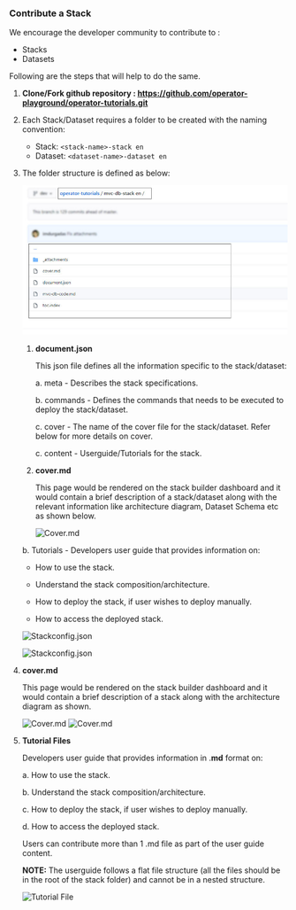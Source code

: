 ### Contribute a Stack

We encourage the developer community to contribute to :

- Stacks
- Datasets

Following are the steps that will help to do the same.

1. **Clone/Fork github repository : https://github.com/operator-playground/operator-tutorials.git**

2. Each Stack/Dataset requires a folder to be created with the naming convention:

   - Stack:  `<stack-name>-stack en `
   - Dataset: `<dataset-name>-dataset en `

3. The folder structure is defined as below:

   ![Github Repository Structure](_attachments/1.jpg)

   1. **document.json**

      This json file defines all the information specific to the stack/dataset:

      a. meta - Describes the stack specifications.

      b. commands - Defines the commands that needs to be executed to deploy the stack/dataset.

      c. cover - The name of the cover file for the stack/dataset. Refer below for more details on cover.

      c. content - Userguide/Tutorials for the stack.

   2. **cover.md**

      This page would be rendered on the stack builder dashboard and it would contain a brief description of a stack/dataset along with the  relevant information like architecture diagram, Dataset Schema etc as shown below.

      ![Cover.md](_attachments/3.png)

   b. Tutorials - Developers user guide that provides information on:

      - How to use the stack.

      - Understand the stack composition/architecture.

      - How to deploy the stack, if user wishes to deploy manually.

      - How to access the deployed stack.

      ![Stackconfig.json](_attachments/4.png)

      ![Stackconfig.json](_attachments/5.png)


3. **cover.md**

   This page would be rendered on the stack builder dashboard and it would contain a brief description of a stack along with the  architecture diagram as shown.

   ![Cover.md](_attachments/2.png)
   ![Cover.md](_attachments/3.png)

4. **Tutorial Files**

   Developers user guide that provides information in .**md** format on:

   a. How to use the stack.

   b. Understand the stack composition/architecture.

   c. How to deploy the stack, if user wishes to deploy manually.

   d. How to access the deployed stack.

   Users can contribute more than 1 .md file as part of the user guide content.  

   **NOTE:** The userguide follows a flat file structure (all the files should be in the root of the stack folder) and cannot be in a nested structure.

   ![Tutorial File](_attachments/backend.png)
